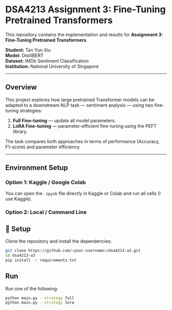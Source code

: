 # DSA4213 Assignment 3: Fine-Tuning Pretrained Transformers

This repository contains the implementation and results for **Assignment 3: Fine-Tuning Pretrained Transformers**.

**Student:** Tan Yun Xiu  
**Model:** DistilBERT  
**Dataset:** IMDb Sentiment Classification  
**Institution:** National University of Singapore  

---

## Overview
This project explores how large pretrained Transformer models can be adapted to a downstream NLP task — sentiment analysis — using two fine-tuning strategies:

1. **Full Fine-tuning** — update all model parameters.  
2. **LoRA Fine-tuning** — parameter-efficient fine-tuning using the PEFT library.

The task compares both approaches in terms of performance (Accuracy, F1-score) and parameter efficiency.

---

## Environment Setup

### Option 1: Kaggle / Google Colab
You can open the `.ipynb` file directly in Kaggle or Colab and run all cells (I use Kaggle).

### Option 2: Local / Command Line
## 🔧 Setup
Clone the repository and install the dependencies:

```bash
git clone https://github.com/<your-username>/dsa4213-a3.git
cd dsa4213-a3
pip install -r requirements.txt
```

## Run
Run one of the following:
```bash
python main.py --strategy full
python main.py --strategy lora
```



